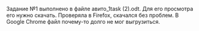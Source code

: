 Задание №1 выполнено в файле авито_1task (2).odt. Для его просмотра его нужно скачать. Проверяла в Firefox, скачался без проблем. В Google Chrome файл почему-то долго не мог выгрузиться.
